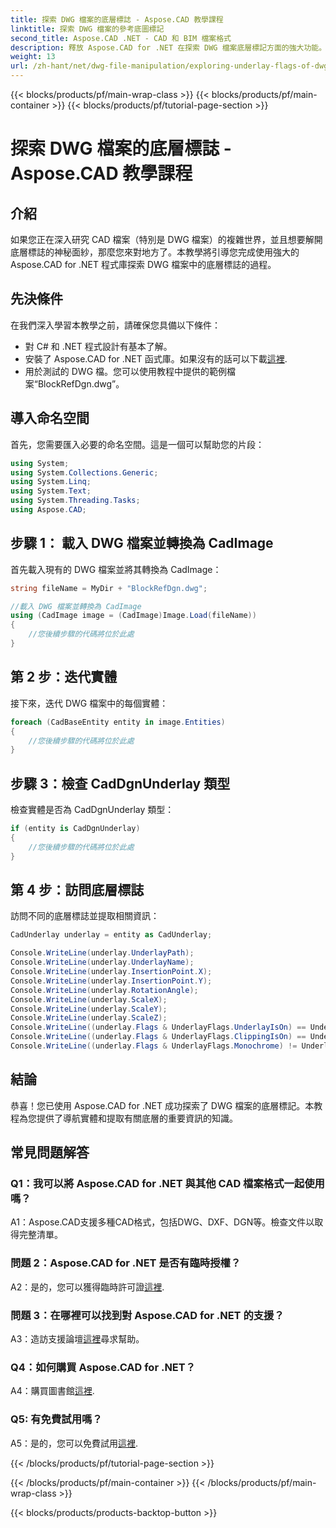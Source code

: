 ```yaml
---
title: 探索 DWG 檔案的底層標誌 - Aspose.CAD 教學課程
linktitle: 探索 DWG 檔案的參考底圖標記
second_title: Aspose.CAD .NET - CAD 和 BIM 檔案格式
description: 釋放 Aspose.CAD for .NET 在探索 DWG 檔案底層標記方面的強大功能。請遵循我們的逐步指南。
weight: 13
url: /zh-hant/net/dwg-file-manipulation/exploring-underlay-flags-of-dwg/
---
```


{{< blocks/products/pf/main-wrap-class >}}
{{< blocks/products/pf/main-container >}}
{{< blocks/products/pf/tutorial-page-section >}}

# 探索 DWG 檔案的底層標誌 - Aspose.CAD 教學課程

## 介紹

如果您正在深入研究 CAD 檔案（特別是 DWG 檔案）的複雜世界，並且想要解開底層標誌的神秘面紗，那麼您來對地方了。本教學將引導您完成使用強大的 Aspose.CAD for .NET 程式庫探索 DWG 檔案中的底層標誌的過程。

## 先決條件

在我們深入學習本教學之前，請確保您具備以下條件：

- 對 C# 和 .NET 程式設計有基本了解。
- 安裝了 Aspose.CAD for .NET 函式庫。如果沒有的話可以下載[這裡](https://releases.aspose.com/cad/net/).
- 用於測試的 DWG 檔。您可以使用教程中提供的範例檔案“BlockRefDgn.dwg”。

## 導入命名空間

首先，您需要匯入必要的命名空間。這是一個可以幫助您的片段：

```csharp
using System;
using System.Collections.Generic;
using System.Linq;
using System.Text;
using System.Threading.Tasks;
using Aspose.CAD;

```

## 步驟 1： 載入 DWG 檔案並轉換為 CadImage

首先載入現有的 DWG 檔案並將其轉換為 CadImage：

```csharp
string fileName = MyDir + "BlockRefDgn.dwg";

//載入 DWG 檔案並轉換為 CadImage
using (CadImage image = (CadImage)Image.Load(fileName))
{
    //您後續步驟的代碼將位於此處
}
```

## 第 2 步：迭代實體

接下來，迭代 DWG 檔案中的每個實體：

```csharp
foreach (CadBaseEntity entity in image.Entities)
{
    //您後續步驟的代碼將位於此處
}
```

## 步驟 3：檢查 CadDgnUnderlay 類型

檢查實體是否為 CadDgnUnderlay 類型：

```csharp
if (entity is CadDgnUnderlay)
{
    //您後續步驟的代碼將位於此處
}
```

## 第 4 步：訪問底層標誌

訪問不同的底層標誌並提取相關資訊：

```csharp
CadUnderlay underlay = entity as CadUnderlay;

Console.WriteLine(underlay.UnderlayPath);
Console.WriteLine(underlay.UnderlayName);
Console.WriteLine(underlay.InsertionPoint.X);
Console.WriteLine(underlay.InsertionPoint.Y);
Console.WriteLine(underlay.RotationAngle);
Console.WriteLine(underlay.ScaleX);
Console.WriteLine(underlay.ScaleY);
Console.WriteLine(underlay.ScaleZ);
Console.WriteLine((underlay.Flags & UnderlayFlags.UnderlayIsOn) == UnderlayFlags.UnderlayIsOn);
Console.WriteLine((underlay.Flags & UnderlayFlags.ClippingIsOn) == UnderlayFlags.ClippingIsOn);
Console.WriteLine((underlay.Flags & UnderlayFlags.Monochrome) != UnderlayFlags.Monochrome);
```

## 結論

恭喜！您已使用 Aspose.CAD for .NET 成功探索了 DWG 檔案的底層標記。本教程為您提供了導航實體和提取有關底層的重要資訊的知識。

## 常見問題解答

### Q1：我可以將 Aspose.CAD for .NET 與其他 CAD 檔案格式一起使用嗎？

A1：Aspose.CAD支援多種CAD格式，包括DWG、DXF、DGN等。檢查文件以取得完整清單。

### 問題 2：Aspose.CAD for .NET 是否有臨時授權？

 A2：是的，您可以獲得臨時許可證[這裡](https://purchase.aspose.com/temporary-license/).

### 問題 3：在哪裡可以找到對 Aspose.CAD for .NET 的支援？

 A3：造訪支援論壇[這裡](https://forum.aspose.com/c/cad/19)尋求幫助。

### Q4：如何購買 Aspose.CAD for .NET？

A4：購買圖書館[這裡](https://purchase.aspose.com/buy).

### Q5: 有免費試用嗎？

 A5：是的，您可以免費試用[這裡](https://releases.aspose.com/).

{{< /blocks/products/pf/tutorial-page-section >}}

{{< /blocks/products/pf/main-container >}}
{{< /blocks/products/pf/main-wrap-class >}}

{{< blocks/products/products-backtop-button >}}
